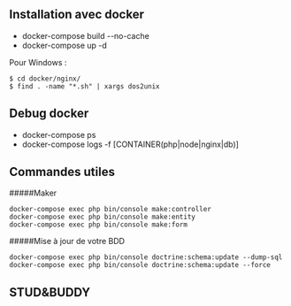 ## Installation avec docker

- docker-compose build --no-cache
- docker-compose up -d

Pour Windows :

```
$ cd docker/nginx/
$ find . -name "*.sh" | xargs dos2unix
```

## Debug docker

- docker-compose ps
- docker-compose logs -f [CONTAINER(php|node|nginx|db)]

## Commandes utiles

#####Maker

```
docker-compose exec php bin/console make:controller
docker-compose exec php bin/console make:entity
docker-compose exec php bin/console make:form
```

#####Mise à jour de votre BDD

```
docker-compose exec php bin/console doctrine:schema:update --dump-sql
docker-compose exec php bin/console doctrine:schema:update --force
```

## STUD&BUDDY
